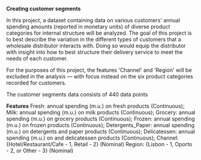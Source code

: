 **Creating customer segments**

In this project, a dataset containing data on various customers' annual spending amounts (reported in monetary units) of diverse product categories for internal structure will be analyzed. The goal of this project is to best describe the variation in the different types of customers that a wholesale distributor interacts with. Doing so would equip the distributor with insight into how to best structure their delivery service to meet the needs of each customer.

For the purposes of this project, the features 'Channel' and 'Region' will be excluded in the analysis — with focus instead on the six product categories recorded for customers.

The customer segments data consists of 440 data points 

**Features**
Fresh: annual spending (m.u.) on fresh products (Continuous);
Milk: annual spending (m.u.) on milk products (Continuous);
Grocery: annual spending (m.u.) on grocery products (Continuous);
Frozen: annual spending (m.u.) on frozen products (Continuous);
Detergents_Paper: annual spending (m.u.) on detergents and paper products (Continuous);
Delicatessen: annual spending (m.u.) on and delicatessen products (Continuous);
Channel: {Hotel/Restaurant/Cafe - 1, Retail - 2} (Nominal)
Region: {Lisbon - 1, Oporto - 2, or Other - 3} (Nominal)
